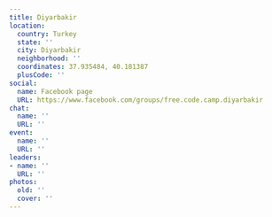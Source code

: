 ```yaml
---
title: Diyarbakir
location:
  country: Turkey
  state: ''
  city: Diyarbakir
  neighborhood: ''
  coordinates: 37.935484, 40.181387
  plusCode: ''
social:
  name: Facebook page
  URL: https://www.facebook.com/groups/free.code.camp.diyarbakir
chat:
  name: ''
  URL: ''
event:
  name: ''
  URL: ''
leaders:
- name: ''
  URL: ''
photos:
  old: ''
  cover: ''
---
```

